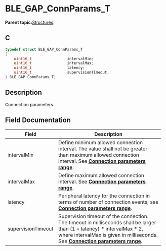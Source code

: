 # BLE\_GAP\_ConnParams\_T

**Parent topic:**[Structures](GUID-230368B0-FB2A-4967-A471-691387B35A9E.md)

## C

```c
typedef struct BLE_GAP_ConnParams_T
{
    uint16_t                intervalMin;
    uint16_t                intervalMax;
    uint16_t                latency;
    uint16_t                supervisionTimeout;
} BLE_GAP_ConnParams_T;
```

## Description

Connection parameters.

## Field Documentation

|Field|Description|
|-----|-----------|
|intervalMin|Define minimum allowed connection interval. The value shall not be greater than maximum allowed connection interval. See **[Connection parameters range](GUID-5ABC0266-6BD2-424C-B8AB-3024AE2E9771.md)**.|
|intervalMax|Define maximum allowed connection interval. See **[Connection parameters range](GUID-5ABC0266-6BD2-424C-B8AB-3024AE2E9771.md)**.|
|latency|Peripheral latency for the connection in terms of number of connection events, see **[Connection parameters range](GUID-5ABC0266-6BD2-424C-B8AB-3024AE2E9771.md)**.|
|supervisionTimeout|Supervision timeout of the connection. The timeout in milliseconds shall be larger than \(1 + latency\) \* intervalMax \* 2, where intervalMax is given in milliseconds. See **[Connection parameters range](GUID-5ABC0266-6BD2-424C-B8AB-3024AE2E9771.md)**.|

